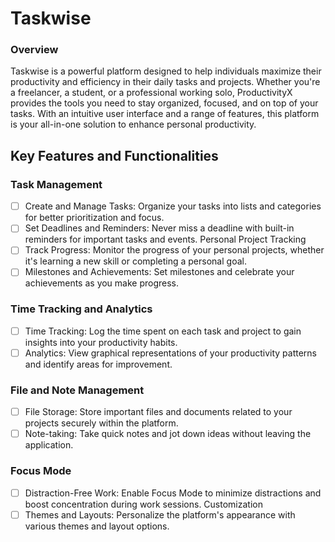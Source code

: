 # Taskwise

### Overview
Taskwise is a powerful platform designed to help individuals maximize their productivity and efficiency in their daily tasks and projects. Whether you're a freelancer, a student, or a professional working solo, ProductivityX provides the tools you need to stay organized, focused, and on top of your tasks. With an intuitive user interface and a range of features, this platform is your all-in-one solution to enhance personal productivity.

## Key Features and Functionalities

### Task Management
- [ ] Create and Manage Tasks: Organize your tasks into lists and categories for better prioritization and focus.
- [ ] Set Deadlines and Reminders: Never miss a deadline with built-in reminders for important tasks and events.
Personal Project Tracking
- [ ] Track Progress: Monitor the progress of your personal projects, whether it's learning a new skill or completing a personal goal.
- [ ] Milestones and Achievements: Set milestones and celebrate your achievements as you make progress.
### Time Tracking and Analytics
- [ ] Time Tracking: Log the time spent on each task and project to gain insights into your productivity habits.
- [ ] Analytics: View graphical representations of your productivity patterns and identify areas for improvement.
### File and Note Management
- [ ] File Storage: Store important files and documents related to your projects securely within the platform.
- [ ] Note-taking: Take quick notes and jot down ideas without leaving the application.
### Focus Mode
- [ ] Distraction-Free Work: Enable Focus Mode to minimize distractions and boost concentration during work sessions.
Customization
- [ ] Themes and Layouts: Personalize the platform's appearance with various themes and layout options.
